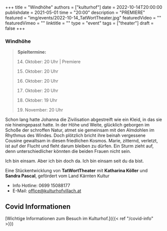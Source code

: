 +++
title = "Windhöhe"
authors = ["kulturhof"]
date = 2022-10-14T20:00:00
publishdate = 2021-05-01
time = "20:00"
description = "PREMIERE"
featured = "img/events/2022-10-14_TatWortTheater.jpg"
featuredVideo = ""
featuredVimeo = ""
linktitle = ""
type = "event"
tags = ["theater"]
draft = false
+++

### Windhöhe

>**Spieltermine:**
>
> 14. Oktober: 20 Uhr | Premiere
> 
> 19. Oktober: 20 Uhr
> 
> 27. Oktober: 20 Uhr
> 
> 29. Oktober: 20 Uhr
> 
> 30. Oktober: 19 Uhr
> 
> 03. November: 20 Uhr


Schon lang hatte Johanna die Zivilisation abgestreift wie ein Kleid, in das sie nie hineingepasst hatte. In der Höhe und Weite, glücklich geborgen im Schoße der schroffen Natur, atmet sie gemeinsam mit den Almdohlen im Rhythmus des Windes. Doch plötzlich bricht ihre beinah vergessene Cousine gewaltsam in diesen friedlichen Kosmos. Marie, zitternd, verletzt, ist auf der Flucht und fleht darum bleiben zu dürfen. Ein Sturm zieht auf, denn unterschiedlicher könnten die beiden Frauen nicht sein.
 
Ich bin einsam.
Aber ich bin doch da.
Ich bin einsam seit du da bist.

Eine Stückentwicklung von **TatWortTheater** mit **Katharina Köller** und **Sandra Pascal**, gefördert vom Land Kärnten Kultur





- Info Hotline: 0699 15088177 
- E-Mail: office@kulturhofvillach.at

## Covid Informationen

[Wichtige Informationen zum Besuch im Kulturhof.]({{< ref "/covid-info" >}})
